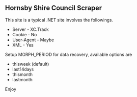 Hornsby Shire Council Scraper
-----------------------------

This site is a typical .NET site involves the followings.

* Server - XC.Track
* Cookie - No
* User-Agent - Maybe
* XML - Yes

Setup MORPH_PERIOD for data recovery, available options are

* thisweek (default)
* last14days
* thismonth
* lastmonth

Enjoy
